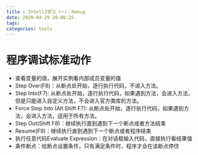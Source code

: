 ```yaml
---
title : IntellJ学习（一）：Debug
date: 2020-04-29 20:08:25
tags:
categories: tools
---
```


# 程序调试标准动作
- 查看变量的值，展开实例看内部成员变量的值
- Step Over(F8)：从断点处开始，逐行执行代码，不进入方法。
- Step Into(F7): 从断点处开始，逐行执行代码，如果遇到方法，会进入方法，但是只能进入自定义方法，不会进入官方类库的方法。
- Force Step Into (Alt Shift F7): 从断点处开始，逐行执行代码，如果遇到方法，会进入方法，适用于所有方法。
- Step Out(Shift F8)：继续执行直到遇到下一个断点或者方法结束
- Resume(F9)：继续执行直到遇到下一个断点或者程序结束
- 执行任意代码Evaluate Expression：在对话框输入代码，直接执行看结果值
- 条件断点：给断点设置条件，只有满足条件时，程序才会在该断点停住